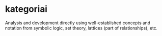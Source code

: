 # kategoriai
Analysis and development directly using well-established concepts and notation from symbolic logic, set theory, lattices (part of relationships), etc.
